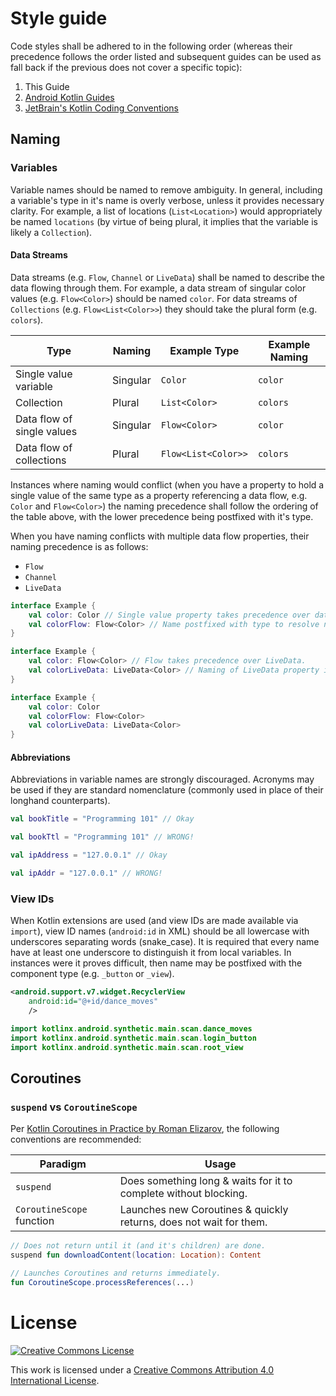 # Style guide

Code styles shall be adhered to in the following order (whereas their precedence follows the order listed and subsequent
guides can be used as fall back if the previous does not cover a specific topic):

1. This Guide
2. [Android Kotlin Guides](https://android.github.io/kotlin-guides/style.html)
3. [JetBrain's Kotlin Coding Conventions](https://kotlinlang.org/docs/reference/coding-conventions.html)

## Naming

### Variables

Variable names should be named to remove ambiguity. In general, including a variable's type in it's
name is overly verbose, unless it provides necessary clarity. For example, a list of locations
(`List<Location>`) would appropriately be named `locations` (by virtue of being plural, it implies
that the variable is likely a `Collection`).

#### Data Streams

Data streams (e.g. `Flow`, `Channel` or `LiveData`) shall be named to describe the data flowing
through them. For example, a data stream of singular color values (e.g. `Flow<Color>`) should be
named `color`. For data streams of `Collections` (e.g. `Flow<List<Color>>`) they should take the
plural form (e.g. `colors`).

| Type                       | Naming   | Example Type        | Example Naming |
|----------------------------|----------|---------------------|----------------|
| Single value variable      | Singular | `Color`             | `color`        |
| Collection                 | Plural   | `List<Color>`       | `colors`       |
| Data flow of single values | Singular | `Flow<Color>`       | `color`        |
| Data flow of collections   | Plural   | `Flow<List<Color>>` | `colors`       |

Instances where naming would conflict (when you have a property to hold a single value of the same
type as a property referencing a data flow, e.g. `Color` and `Flow<Color>`) the naming precedence
shall follow the ordering of the table above, with the lower precedence being postfixed with it's
type.

When you have naming conflicts with multiple data flow properties, their naming precedence is as
follows:

- `Flow`
- `Channel`
- `LiveData`

```kotlin
interface Example {
    val color: Color // Single value property takes precedence over data flow properties.
    val colorFlow: Flow<Color> // Name postfixed with type to resolve naming conflict.
}
```

```kotlin
interface Example {
    val color: Flow<Color> // Flow takes precedence over LiveData.
    val colorLiveData: LiveData<Color> // Naming of LiveData property is postfixed to resolve naming conflict.
}
```

```kotlin
interface Example {
    val color: Color
    val colorFlow: Flow<Color>
    val colorLiveData: LiveData<Color>
}
```

#### Abbreviations

Abbreviations in variable names are strongly discouraged. Acronyms may be used if they are standard nomenclature
(commonly used in place of their longhand counterparts).

```kotlin
val bookTitle = "Programming 101" // Okay

val bookTtl = "Programming 101" // WRONG!
```

```kotlin
val ipAddress = "127.0.0.1" // Okay

val ipAddr = "127.0.0.1" // WRONG!
```

### View IDs

When Kotlin extensions are used (and view IDs are made available via `import`), view ID names
(`android:id` in XML) should be all lowercase with underscores separating words (snake_case). It is
required that every name have at least one underscore to distinguish it from local variables. In
instances were it proves difficult, then name may be postfixed with the component type
(e.g. `_button` or `_view`).

```xml
<android.support.v7.widget.RecyclerView
    android:id="@+id/dance_moves"
    />
```


```kotlin
import kotlinx.android.synthetic.main.scan.dance_moves
import kotlinx.android.synthetic.main.scan.login_button
import kotlinx.android.synthetic.main.scan.root_view
```

## Coroutines

### `suspend` vs `CoroutineScope`

Per [Kotlin Coroutines in Practice by Roman Elizarov], the following conventions are recommended:

| Paradigm                  | Usage                                                              |
|---------------------------|--------------------------------------------------------------------|
| `suspend`                 | Does something long & waits for it to complete without blocking.   |
| `CoroutineScope` function | Launches new Coroutines & quickly returns, does not wait for them. |

```kotlin
// Does not return until it (and it's children) are done.
suspend fun downloadContent(location: Location): Content

// Launches Coroutines and returns immediately.
fun CoroutineScope.processReferences(...)
```

# License

[![Creative Commons License](https://i.creativecommons.org/l/by/4.0/80x15.png)](http://creativecommons.org/licenses/by/4.0/)

This work is licensed under a [Creative Commons Attribution 4.0 International License](http://creativecommons.org/licenses/by/4.0/).


[Kotlin Android Extensions]: https://kotlinlang.org/docs/tutorials/android-plugin.html
[imports]: https://kotlinlang.org/docs/reference/packages.html#imports
[non-constant names Android Kotlin codestyle]: https://android.github.io/kotlin-guides/style.html#non-constant-names
[camel case]: https://google.github.io/styleguide/javaguide.html#s5.3-camel-case
[Kotlin Coroutines in Practice by Roman Elizarov]: https://youtu.be/a3agLJQ6vt8?t=2160
